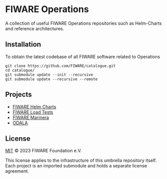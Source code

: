# FIWARE Operations

A collection of useful FIWARE Operations repositories such as Helm-Charts and reference architectures.

## Installation

To obtain the latest codebase of all FIWARE software related to Operations

```console
git clone https://github.com/FIWARE/catalogue.git
cd catalogue/
git submodule update --init --recursive
git submodule update --recursive --remote
```

## Projects

- [FIWARE Helm Charts](./helm-charts)
- [FIWARE Load Tests](./load-tests)
- [FIWARE Marinera](./marinera)
- [ODALA](./odala)

## License

[MIT](LICENSE) © 2023 FIWARE Foundation e.V. 

This license applies to the infrastructure of this umbrella repository itself.
Each project is an imported submodule and holds a separate license agreement.

